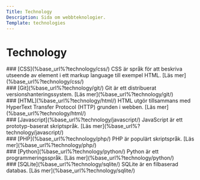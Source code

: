 ```yaml
---
Title: Technology
Description: Sida om webbteknologier.
Template: technologies
---
```

Technology
==========================

<div class="item1" markdown="1">
### [CSS](%base_url%?technology/css/)
CSS är språk för att beskriva utseende av element i ett markup language till exempel HTML.  
[Läs mer](%base_url%?technology/css/)
</div>

<div class="item2" markdown="1">
### [Git](%base_url%?technology/git/)
Git är ett distribuerat versionshanteringssystem.  
[Läs mer](%base_url%?technology/git/)
</div>

<div class="item3" markdown="1">
### [HTML](%base_url%?technology/html/)
HTML utgör tillsammans med HyperText Transfer Protocol (HTTP) grunden i webben.  
[Läs mer](%base_url%?technology/html/)
</div>

<div class="item4" markdown="1">
### [Javascript](%base_url%?technology/javascript/)
JavaScript är ett prototyp-baserat skriptspråk.  
[Läs mer](%base_url%?technology/javascript/)
</div>

<div class="item5" markdown="1">
### [PHP](%base_url%?technology/php/)
PHP är populärt skriptspråk.  
[Läs mer](%base_url%?technology/php/)
</div>

<div class="item6" markdown="1">
### [Python](%base_url%?technology/python/)
Python är ett programmeringsspråk.  
[Läs mer](%base_url%?technology/python/)
</div>

<div class="item7" markdown="1">
### [SQLite](%base_url%?technology/sqlite/)
SQLite är en filbaserad databas.  
[Läs mer](%base_url%?technology/sqlite/)
</div>


